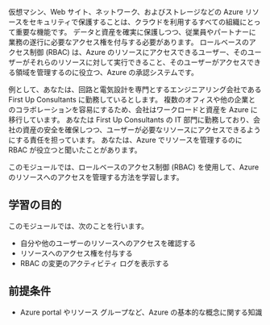 仮想マシン、Web サイト、ネットワーク、およびストレージなどの Azure リソースをセキュリティで保護することは、クラウドを利用するすべての組織にとって重要な機能です。 データと資産を確実に保護しつつ、従業員やパートナーに業務の遂行に必要なアクセス権を付与する必要があります。 ロールベースのアクセス制御 (RBAC) は、Azure のリソースにアクセスできるユーザー、そのユーザーがそれらのリソースに対して実行できること、そのユーザーがアクセスできる領域を管理するのに役立つ、Azure の承認システムです。

例として、あなたは、回路と電気設計を専門とするエンジニアリング会社である First Up Consultants に勤務しているとします。 複数のオフィスや他の企業とのコラボレーションを容易にするため、会社はワークロードと資産を Azure に移行しています。 あなたは First Up Consultants の IT 部門に勤務しており、会社の資産の安全を確保しつつ、ユーザーが必要なリソースにアクセスできるようにする責任を担っています。 あなたは、Azure でリソースを管理するのに RBAC が役立つと聞いたことがあります。

このモジュールでは、ロールベースのアクセス制御 (RBAC) を使用して、Azure のリソースへのアクセスを管理する方法を学習します。

## <a name="learning-objectives"></a>学習の目的

このモジュールでは、次のことを行います。

- 自分や他のユーザーのリソースへのアクセスを確認する
- リソースへのアクセス権を付与する
- RBAC の変更のアクティビティ ログを表示する

## <a name="prerequisites"></a>前提条件

- Azure portal やリソース グループなど、Azure の基本的な概念に関する知識

